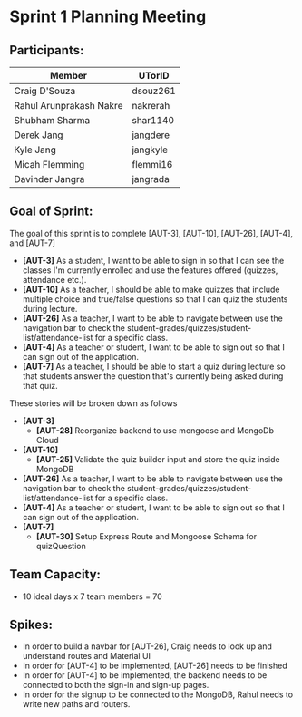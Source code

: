 # Sprint 1 Planning Meeting
## Participants:
| Member  | UTorID  |
|---|---|
|Craig D'Souza|dsouz261|
|Rahul Arunprakash Nakre|nakrerah|
|Shubham Sharma|shar1140|
|Derek Jang|jangdere|
|Kyle Jang|jangkyle|
|Micah Flemming|flemmi16|
|Davinder Jangra|jangrada|

## Goal of Sprint: 
The goal of this sprint is to complete [AUT-3], [AUT-10], [AUT-26], [AUT-4], and [AUT-7]
- **[AUT-3]** As a student, I want to be able to sign in so that I can see the classes I'm currently enrolled and use the features offered (quizzes, attendance etc.).
- **[AUT-10]** As a teacher, I should be able to make quizzes that include multiple choice and true/false questions so that I can quiz the students during lecture.
- **[AUT-26]** As a teacher, I want to be able to navigate between use the navigation bar to check the student-grades/quizzes/student-list/attendance-list for a specific class.
- **[AUT-4]** As a teacher or student, I want to be able to sign out so that I can sign out of the application.
- **[AUT-7]** As a teacher, I should be able to start a quiz during lecture so that students answer the question that's currently being asked during that quiz.

These stories will be broken down as follows
- **[AUT-3]** 
    - **[AUT-28]** Reorganize backend to use mongoose and MongoDb Cloud
- **[AUT-10]** 
    - **[AUT-25]** Validate the quiz builder input and store the quiz inside MongoDB
- **[AUT-26]** As a teacher, I want to be able to navigate between use the navigation bar to check the student-grades/quizzes/student-list/attendance-list for a specific class.
- **[AUT-4]** As a teacher or student, I want to be able to sign out so that I can sign out of the application.
- **[AUT-7]** 
    - **[AUT-30]** Setup Express Route and Mongoose Schema for quizQuestion
## Team Capacity:
* 10 ideal days x 7 team members = 70

## Spikes:
* In order to build a navbar for [AUT-26], Craig needs to look up and understand routes and Material UI
* In order for [AUT-4] to be implemented, [AUT-26] needs to be finished
* In order for [AUT-4] to be implemented, the backend needs to be connected to both the sign-in and sign-up pages.
* In order for the signup to be connected to the MongoDB, Rahul needs to write new paths and routers.